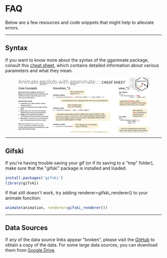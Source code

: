 # FAQ

Below are a few resources and code snippets that might help to alleviate errors.

***

## Syntax

If you want to know more about the syntax of the gganimate package, consult this [cheat sheet](https://rstudio.github.io/cheatsheets/gganimate.pdf), which contains detailed information about various parameters and what they mean.

<figure><img src=".gitbook/assets/image.png" alt="" width="563"><figcaption></figcaption></figure>

***

## Gifski

If you're having trouble saving your gif (or if its saving to a "tmp" folder), make sure that the "gifski" package is installed and loaded.

```r
install.packages('gifski')
library(gifski)
```

If that still doesn't work, try adding renderer=gifski\_renderer() to your animate function:

```r
animate(animation, renderer=gifski_renderer())
```

***

## Data Sources

If any of the data source links appear "broken", please visit the [GitHub](https://github.com/nikhilc52/animations/tree/main) to obtain a copy of the data. For some large data sources, you can download them from [Google Drive](https://drive.google.com/drive/folders/10IBKDmcAcOFXzGtZROTiYPza4cjzRrRb?usp=sharing).
